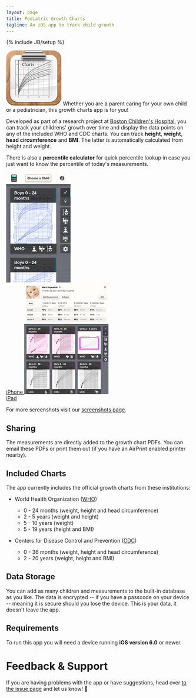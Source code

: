 ```yaml
---
layout: page
title: Pediatric Growth Charts
tagline: An iOS app to track child growth
---
```

{% include JB/setup %}

<img class="icon" src="icon.png" alt="" /> Whether you are a parent caring for your own child or a pediatrician, this growth charts app is for you!

Developed as part of a research project at [Boston Children's Hospital][bch], you can track your childrens' growth over time and display the data points on any of the included WHO and CDC charts. You can track **height**, **weight**, **head circumference** and **BMI**. The latter is automatically calculated from height and weight.

There is also a **percentile calculator** for quick percentile lookup in case you just want to know the percentile of today's measurements.


<div class="screenshots">
	<a class="screenshot" href="/screenshots">
		<img src="iPhone.png" alt="iPhone Screenshot" /><br />
		iPhone
	</a>
	<a class="screenshot" href="/screenshots">
		<img src="iPad.png" alt="iPad Screenshot" /><br />
		iPad
	</a>
</div>

For more screenshots visit our [screenshots page](../screenshots).


Sharing
-------

The measurements are directly added to the growth chart PDFs. You can email these PDFs or print them out (if you have an AirPrint enabled printer nearby).


Included Charts
---------------

The app currently includes the official growth charts from these institutions:

* World Health Organization ([WHO])
  * 0 - 24 months (weight, height and head circumference)
  * 2 - 5 years (weight and height)
  * 5 - 10 years (weight)
  * 5 - 19 years (height and BMI)

* Centers for Disease Control and Prevention ([CDC])
  * 0 - 36 months (weight, height and head circumference)
  * 2 - 20 years (weight, height and BMI)


Data Storage
------------

You can add as many children and measurements to the built-in database as you like. The data is encrypted -- if you have a passcode on your device -- meaning it is secure should you lose the device. This is your data, it doesn't leave the app.


Requirements
------------

To run this app you will need a device running **iOS version 6.0** or newer.



Feedback & Support
==================

If you are having problems with the app or have suggestions, head over [to the issue page][issues] and let us know! 👶


[bch]: http://childrenshospital.org
[who]: http://www.who.int
[cdc]: http://www.cdc.gov
[chip]: http://www.chip.org
[snf]: http://www.snf.ch
[issues]: https://github.com/p2/growth-charts/issues
